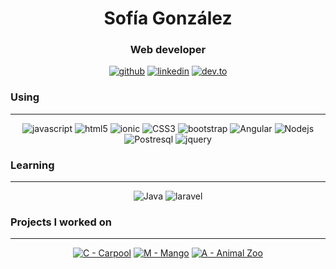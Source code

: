 <h1 align="center">Sofía González</h1>
<h3 align="center">Web developer</h3>

<p align="center">
  <a href="#"><img src="https://img.shields.io/badge/GitHub-100000?style=for-the-badge&logo=github&logoColor=white" alt="github"></a>
  <a href="https://www.linkedin.com/in/sofiagonzaloc/"><img src="https://img.shields.io/badge/LinkedIn-0077B5?style=for-the-badge&logo=linkedin&logoColor=white" alt="linkedin"></a>
  <a href="https://dev.to/sofiagonzaloc"><img src="https://img.shields.io/badge/dev.to-0A0A0A?style=for-the-badge&logo=dev.to&logoColor=white" alt="dev.to"></a>


</p>

<h3 align="left">Using</h3>
<hr>
<p align="center">
<img src="https://img.shields.io/badge/JavaScript-323330?style=for-the-badge&logo=javascript&logoColor=F7DF1E" alt="javascript">
<img src="https://img.shields.io/badge/HTML5-E34F26?style=for-the-badge&logo=html5&logoColor=white" alt="html5">
<img src="https://img.shields.io/badge/Ionic-3880FF?style=for-the-badge&logo=ionic&logoColor=white" alt="ionic">
<img src="https://img.shields.io/badge/CSS3-1572B6?style=for-the-badge&logo=css3&logoColor=white" alt="CSS3">
<img src="https://img.shields.io/badge/Bootstrap-563D7C?style=for-the-badge&logo=bootstrap&logoColor=white" alt="bootstrap">
<img src="https://img.shields.io/badge/Angular-DD0031?style=for-the-badge&logo=angular&logoColor=white" alt="Angular">
<img src="https://img.shields.io/badge/Node.js-339933?style=for-the-badge&logo=nodedotjs&logoColor=white" alt="Nodejs">
<img src="https://img.shields.io/badge/PostgreSQL-316192?style=for-the-badge&logo=postgresql&logoColor=white" alt="Postresql">
<img src="https://img.shields.io/badge/jQuery-0769AD?style=for-the-badge&logo=jquery&logoColor=white" alt="jquery">

</p>

<h3 align="left">Learning</h3>
<hr>
<p align="center">
<img src="https://img.shields.io/badge/Java-ED8B00?style=for-the-badge&logo=java&logoColor=white" alt="Java">
<img src="https://img.shields.io/badge/Laravel-FF2D20?style=for-the-badge&logo=laravel&logoColor=white" alt="laravel">
</p>

<h3 align="left">Projects I worked on</h3>
<hr>
<p align="center">
<a href="https://github.com/Carpooll"><img src="https://img.shields.io/badge/C-Carpool-1880a6" alt="C - Carpool"></a>
<a href="https://github.com/SofiaGonzaloC/Mango"><img src="https://img.shields.io/badge/M-Mango-f7630c" alt="M - Mango"></a>
<a href="github.com/SofiaGonzaloC/animal-zoo"><img src="https://img.shields.io/badge/A-Animal_Zoo-bad80a" alt="A - Animal Zoo"></a>
</p>
